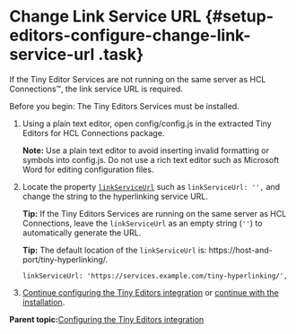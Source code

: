 # Change Link Service URL {#setup-editors-configure-change-link-service-url .task}

If the Tiny Editor Services are not running on the same server as HCL Connections™, the link service URL is required.

Before you begin: The Tiny Editors Services must be installed.

1.  Using a plain text editor, open config/config.js in the extracted Tiny Editors for HCL Connections package.

    **Note:** Use a plain text editor to avoid inserting invalid formatting or symbols into config.js. Do not use a rich text editor such as Microsoft Word for editing configuration files.

2.  Locate the property [`linkServiceUrl`](r_config-js-sample.md#linkServiceUrl) such as `linkServiceUrl: '',` and change the string to the hyperlinking service URL.

    **Tip:** If the Tiny Editors Services are running on the same server as HCL Connections, leave the `linkServiceUrl` as an empty string \(`''`\) to automatically generate the URL.

    **Tip:** The default location of the `linkServiceUrl` is: https://host-and-port/tiny-hyperlinking/.

    ```
    linkServiceUrl: 'https://services.example.com/tiny-hyperlinking/',
    ```

3.  [Continue configuring the Tiny Editors integration](t_01-setup_03-editors_01-configure_00-summary.md) or [continue with the installation](t_01-setup_03-editors_02-install_00-summary.md).


**Parent topic:**[Configuring the Tiny Editors integration](t_01-setup_03-editors_01-configure_00-summary.md)

